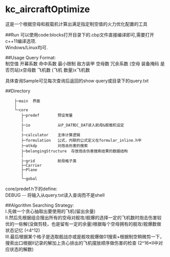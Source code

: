 kc_aircraftOptimize
===================
这是一个根据空母和舰载机计算出满足指定制空值的火力优化配置的工具

##Run
可以使用code:blocks打开目录下的.cbp文件直接编译即可,需要打开c++11编译选项.  
Windows/Linux均可.

##Usage
Query Format:  
制空值 开幕系数 命中系数 最小限制 敌方装甲 空母数 冗余系数 (空母 装备掩码 是否罚站)x空母数 飞机数 (飞机 数量)x飞机数  

具体查询Sample可见每次查询后返回的show query或目录下的query.txt

##Directory

        ├─main  界面
        │
        └─core
           ├─predef        预设常量
           │
           ├─io            从P_DAT和C_DAT读入航母&舰载机设定
           │
           ├─calculator    主体计算逻辑
           ├─formulation   公式，内联的公式定义在formular_inline.h中
           ├─atkdp         对炮击伤害的搜索
           ├─belongingStructure  存放炮击伤害搜索结果的数据结构
           │
           ├─grid          航母格子类
           ├─Carrier
           ├─Plane
           │
           └─gobal

core/predef.h下的define:  
DEBUG -- 将输入从query.txt读入查询而不是shell  

##Algorithm
Searching Strategy:  
I.先做一个贪心抽取出要使用的飞机(留出余量)  
II.然后先根据组合搜出所有的空母对舰攻/舰爆的选择一定的飞机数时炮击伤害较优的一些解(没做剪枝，也是留有一定的余量)根据每个空母拥有的舰攻/舰爆数做状态记忆 (<4^12)  
III.最后根据某个格子是选取舰战亦或是舰攻舰爆做01搜索+根据制空稍微剪一下，搜索出口根据II记录的解加上贪心排出的飞机摆放顺序做伤害的检查 (2^16*II中对应状态的解数)  
